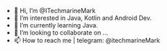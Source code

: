 - 👋 Hi, I’m @ITechmarineMark
- 👀 I’m interested in Java, Kotlin and Android Dev.
- 🌱 I’m currently learning Java.
- 💞️ I’m looking to collaborate on ...
- 📫 How to reach me | telegram: @itechmarineMark

<!---
ITechmarineMark/ITechmarineMark is a ✨ special ✨ repository because its `README.md` (this file) appears on your GitHub profile.
You can click the Preview link to take a look at your changes.
--->
